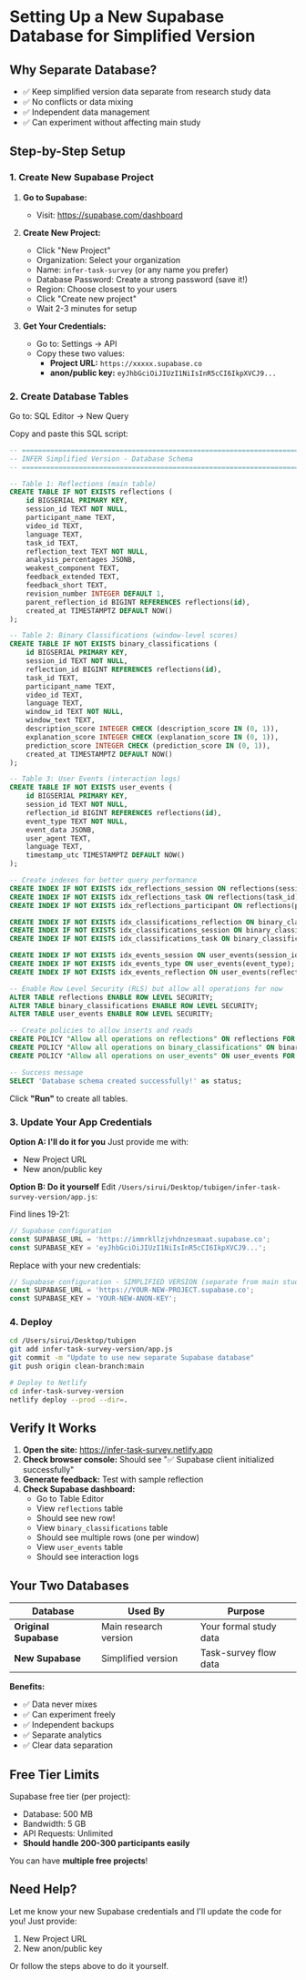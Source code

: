 # Setting Up a New Supabase Database for Simplified Version

## Why Separate Database?

- ✅ Keep simplified version data separate from research study data
- ✅ No conflicts or data mixing
- ✅ Independent data management
- ✅ Can experiment without affecting main study

## Step-by-Step Setup

### 1. Create New Supabase Project

1. **Go to Supabase:**
   - Visit: https://supabase.com/dashboard

2. **Create New Project:**
   - Click "New Project"
   - Organization: Select your organization
   - Name: `infer-task-survey` (or any name you prefer)
   - Database Password: Create a strong password (save it!)
   - Region: Choose closest to your users
   - Click "Create new project"
   - Wait 2-3 minutes for setup

3. **Get Your Credentials:**
   - Go to: Settings → API
   - Copy these two values:
     - **Project URL:** `https://xxxxx.supabase.co`
     - **anon/public key:** `eyJhbGciOiJIUzI1NiIsInR5cCI6IkpXVCJ9...`

### 2. Create Database Tables

Go to: SQL Editor → New Query

Copy and paste this SQL script:

```sql
-- ============================================================================
-- INFER Simplified Version - Database Schema
-- ============================================================================

-- Table 1: Reflections (main table)
CREATE TABLE IF NOT EXISTS reflections (
    id BIGSERIAL PRIMARY KEY,
    session_id TEXT NOT NULL,
    participant_name TEXT,
    video_id TEXT,
    language TEXT,
    task_id TEXT,
    reflection_text TEXT NOT NULL,
    analysis_percentages JSONB,
    weakest_component TEXT,
    feedback_extended TEXT,
    feedback_short TEXT,
    revision_number INTEGER DEFAULT 1,
    parent_reflection_id BIGINT REFERENCES reflections(id),
    created_at TIMESTAMPTZ DEFAULT NOW()
);

-- Table 2: Binary Classifications (window-level scores)
CREATE TABLE IF NOT EXISTS binary_classifications (
    id BIGSERIAL PRIMARY KEY,
    session_id TEXT NOT NULL,
    reflection_id BIGINT REFERENCES reflections(id),
    task_id TEXT,
    participant_name TEXT,
    video_id TEXT,
    language TEXT,
    window_id TEXT NOT NULL,
    window_text TEXT,
    description_score INTEGER CHECK (description_score IN (0, 1)),
    explanation_score INTEGER CHECK (explanation_score IN (0, 1)),
    prediction_score INTEGER CHECK (prediction_score IN (0, 1)),
    created_at TIMESTAMPTZ DEFAULT NOW()
);

-- Table 3: User Events (interaction logs)
CREATE TABLE IF NOT EXISTS user_events (
    id BIGSERIAL PRIMARY KEY,
    session_id TEXT NOT NULL,
    reflection_id BIGINT REFERENCES reflections(id),
    event_type TEXT NOT NULL,
    event_data JSONB,
    user_agent TEXT,
    language TEXT,
    timestamp_utc TIMESTAMPTZ DEFAULT NOW()
);

-- Create indexes for better query performance
CREATE INDEX IF NOT EXISTS idx_reflections_session ON reflections(session_id);
CREATE INDEX IF NOT EXISTS idx_reflections_task ON reflections(task_id);
CREATE INDEX IF NOT EXISTS idx_reflections_participant ON reflections(participant_name);

CREATE INDEX IF NOT EXISTS idx_classifications_reflection ON binary_classifications(reflection_id);
CREATE INDEX IF NOT EXISTS idx_classifications_session ON binary_classifications(session_id);
CREATE INDEX IF NOT EXISTS idx_classifications_task ON binary_classifications(task_id);

CREATE INDEX IF NOT EXISTS idx_events_session ON user_events(session_id);
CREATE INDEX IF NOT EXISTS idx_events_type ON user_events(event_type);
CREATE INDEX IF NOT EXISTS idx_events_reflection ON user_events(reflection_id);

-- Enable Row Level Security (RLS) but allow all operations for now
ALTER TABLE reflections ENABLE ROW LEVEL SECURITY;
ALTER TABLE binary_classifications ENABLE ROW LEVEL SECURITY;
ALTER TABLE user_events ENABLE ROW LEVEL SECURITY;

-- Create policies to allow inserts and reads
CREATE POLICY "Allow all operations on reflections" ON reflections FOR ALL USING (true) WITH CHECK (true);
CREATE POLICY "Allow all operations on binary_classifications" ON binary_classifications FOR ALL USING (true) WITH CHECK (true);
CREATE POLICY "Allow all operations on user_events" ON user_events FOR ALL USING (true) WITH CHECK (true);

-- Success message
SELECT 'Database schema created successfully!' as status;
```

Click **"Run"** to create all tables.

### 3. Update Your App Credentials

**Option A: I'll do it for you**
Just provide me with:
- New Project URL
- New anon/public key

**Option B: Do it yourself**
Edit `/Users/sirui/Desktop/tubigen/infer-task-survey-version/app.js`:

Find lines 19-21:
```javascript
// Supabase configuration
const SUPABASE_URL = 'https://immrkllzjvhdnzesmaat.supabase.co';
const SUPABASE_KEY = 'eyJhbGciOiJIUzI1NiIsInR5cCI6IkpXVCJ9...';
```

Replace with your new credentials:
```javascript
// Supabase configuration - SIMPLIFIED VERSION (separate from main study)
const SUPABASE_URL = 'https://YOUR-NEW-PROJECT.supabase.co';
const SUPABASE_KEY = 'YOUR-NEW-ANON-KEY';
```

### 4. Deploy

```bash
cd /Users/sirui/Desktop/tubigen
git add infer-task-survey-version/app.js
git commit -m "Update to use new separate Supabase database"
git push origin clean-branch:main

# Deploy to Netlify
cd infer-task-survey-version
netlify deploy --prod --dir=.
```

## Verify It Works

1. **Open the site:** https://infer-task-survey.netlify.app
2. **Check browser console:** Should see "✅ Supabase client initialized successfully"
3. **Generate feedback:** Test with sample reflection
4. **Check Supabase dashboard:**
   - Go to Table Editor
   - View `reflections` table
   - Should see new row!
   - View `binary_classifications` table
   - Should see multiple rows (one per window)
   - View `user_events` table
   - Should see interaction logs

## Your Two Databases

| Database | Used By | Purpose |
|----------|---------|---------|
| **Original Supabase** | Main research version | Your formal study data |
| **New Supabase** | Simplified version | Task-survey flow data |

**Benefits:**
- ✅ Data never mixes
- ✅ Can experiment freely
- ✅ Independent backups
- ✅ Separate analytics
- ✅ Clear data separation

## Free Tier Limits

Supabase free tier (per project):
- Database: 500 MB
- Bandwidth: 5 GB
- API Requests: Unlimited
- **Should handle 200-300 participants easily**

You can have **multiple free projects**!

## Need Help?

Let me know your new Supabase credentials and I'll update the code for you! Just provide:
1. New Project URL
2. New anon/public key

Or follow the steps above to do it yourself.

